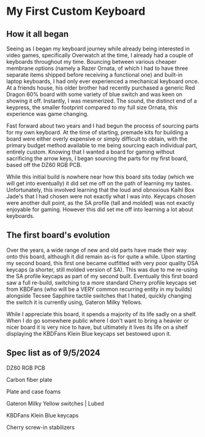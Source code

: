 # My First Custom Keyboard
## How it all began
Seeing as I began my keyboard journey while already being interested in video games, specifically Overwatch at the time, I already had a couple of keyboards throughout my time. Bouncing between various cheaper membrane options (namely a Razer Ornata, of which I had to have three separate items shipped before receiving a functional one) and built-in laptop keyboards, I had only ever experienced a mechanical keyboard once. At a friends house, his older brother had recently purchased a generic Red Dragon 60% board with some variety of blue switch and was keen on showing it off. Instantly, I was mesmerized. The sound, the distinct end of a keypress, the smaller footprint compared to my full size Ornata, this experience was game changing.

Fast forward about two years and I had begun the process of sourcing parts for my own keyboard. At the time of starting, premade kits for building a board were either overly expensive or simply difficult to obtain, with the primary budget method available to me being sourcing each individual part, entirely custom. Knowing that I wanted a board for gaming without sacrificing the arrow keys, I began sourcing the parts for my first board, based off the DZ60 RGB PCB.

While this initial build is nowhere near how this board sits today (which we will get into eventually) it did set me off on the path of learning my tastes. Unfortunately, this involved learning that the loud and obnoxious Kaihl Box Jade's that I had chosen were not exactly what I was into. Keycaps chosen were another dull point, as the SA profile (tall and molded) was not exactly enjoyable for gaming. However this did set me off into learning a lot about keyboards.

## The first board's evolution
Over the years, a wide range of new and old parts have made their way onto this board, although it did remain as-is for quite a while. Upon starting my second board, this first one became outfitted with very poor quality DSA keycaps (a shorter, still molded version of SA). This was due to me re-using the SA profile keycaps as part of my second built. Eventually this first board saw a full re-build, switching to a more standard Cherry profile keycaps set from KBDFans (who will be a VERY common recurring entity in my builds) alongside Tecsee Sapphire tactile switches that I hated, quickly changing the switch it is currently using, Gateron Milky Yellows.

While I appreciate this board, it spends a majority of its life sadly on a shelf. When I do go somewhere public where I don't want to bring a heavier or nicer board it is very nice to have, but ultimately it lives its life on a shelf displaying the KBDFans Klein Blue keycaps set bestowed upon it.

## Spec list as of 9/5/2024
DZ60 RGB PCB

Carbon fiber plate

Plate and case foams

Gateron Milky Yellow switches | Lubed

KBDFans Klein Blue keycaps

Cherry screw-in stabilizers
